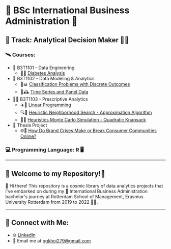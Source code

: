 # 🚀 BSc International Business Administration 🌌

## 🌠 Track: Analytical Decision Maker 👨‍🚀

### 🛰️ Courses: 
- 🌌 B3T1101 - Data Engineering
  - 💉🥗 [Diabetes Analysis](https://github.com/khoigiapham/BSc-International-Business-Administration-1922/tree/main/B3T1101%20-%20Diabetes%20Analysis)
- 🌠 B3T1102 - Data Modeling & Analytics
  - 🌳📊 [Classification Problems with Discrete Outcomes](https://github.com/khoigiapham/BSc-International-Business-Administration-1922/tree/main/B3T1102%20-%20Classification%20Problems%20with%20Discrete%20Outcomes)
  - 🚗🕰️ [Time Series and Panel Data](https://github.com/khoigiapham/BSc-International-Business-Administration-1922/tree/main/B3T1102%20-%20Time%20Series%20and%20Panel%20Data)
- 👨‍🚀 B3T1103 - Prescriptive Analytics
  - ✈️💼 [Linear Programming](https://github.com/khoigiapham/BSc-International-Business-Administration-1922/tree/main/B3T1103%20-%20Linear%20Programming)
  - 🔍🎯 [Heuristic Neighborhood Search - Approximation Algorithm](https://github.com/khoigiapham/BSc-International-Business-Administration-1922/tree/main/B3T1103%20-%20Heuristic%20Neighborhood%20Search%20-%20Approximation%20Algorithm)
  - 🎲🎒 [Heuristics Monte Carlo Simulation - Quadratic Knapsack](https://github.com/khoigiapham/BSc-International-Business-Administration-1922/tree/main/B3T1103%20-%20Heuristics%20Monte%20Carlo%20Simulation%20-%20Quadratic%20Knapsack)
- 📝 Thesis Project
  - 🌐👥 [How Do Brand Crises Make or Break Consumer Communities Online?](https://github.com/khoigiapham/BSc-International-Business-Administration-1922/tree/main/Thesis%20Project%20-%20How%20Do%20Brand%20Crises%20Make%20or%20Break%20Consumer%20Communities%20Online)

### 💻 Programming Language: R 🖥️

---

## 🌟 Welcome to my Repository!🌟

👋 Hi there! This repository is a cosmic library of data analytics projects that I've embarked on during my 🔭 International Business Administration bachelor's journey at Rotterdam School of Management, Erasmus University Rotterdam from 2019 to 2022 👨‍🚀.

---

## 🌌 Connect with Me:
- 🌐 [LinkedIn](https://www.linkedin.com/in/khoi-pham2709/)
- 💌 Email me at pgkhoi279@gmail.com


